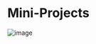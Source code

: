 # Mini-Projects

![image](https://github.com/Ajay84sia/Mini-Projects/assets/98752820/041ae5d4-972b-422b-8740-edcb5a94c01d)
